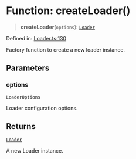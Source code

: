 # Function: createLoader()

> **createLoader**(`options`): [`Loader`](../classes/Loader.md)

Defined in: [Loader.ts:130](https://github.com/The-Node-Forge/loader-kit/blob/42c9d4322a3d6fd5fbeb1f0444e5f0a7ef216b69/src/components/Loader.ts#L130)

Factory function to create a new loader instance.

## Parameters

### options

`LoaderOptions`

Loader configuration options.

## Returns

[`Loader`](../classes/Loader.md)

A new Loader instance.
